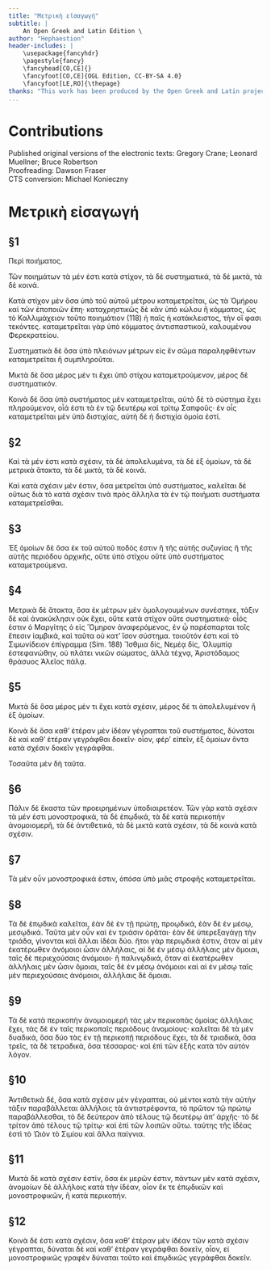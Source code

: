 ```yaml
---
title: "Μετρικὴ εἰσαγωγή"
subtitle: |
	An Open Greek and Latin Edition \ 
author: "Hephaestion"
header-includes: | 
	\usepackage{fancyhdr}
	\pagestyle{fancy}
	\fancyhead[CO,CE]{}
	\fancyfoot[CO,CE]{OGL Edition, CC-BY-SA 4.0}
	\fancyfoot[LE,RO]{\thepage}
thanks: "This work has been produced by the Open Greek and Latin project through the help of volunteers. See contributions for details."
...
```


# Contributions  

Published original versions of the electronic texts: Gregory Crane; Leonard Muellner; Bruce Robertson  
 Proofreading: Dawson Fraser  
 CTS conversion: Michael Konieczny  

# Μετρικὴ εἰσαγωγή  

## §1  

<pb facs="hephaestionisenc00hephuoft_0092"/>
					<head rend="center">Περὶ ποιήματος.</head>
					<p rend="indent">Τῶν ποιημάτων τὰ μέν ἐστι κατὰ στίχον, τὰ δὲ συστηματικά, τὰ δὲ μικτά, τὰ
						δὲ κοινά. </p>
					<p rend="indent">Κατὰ στίχον μὲν ὅσα ὑπὸ τοῦ αὐτοῦ μέτρου καταμετρεῖται, ὡς τὰ Ὁμήρου καὶ
						τῶν ἐποποιῶν ἔπη· καταχρηστικῶς δὲ κἂν ὑπὸ κώλου ἢ κόμματος, ὡς τὸ Καλλιμάχειον τοῦτο
						ποιημάτιον (118) <lb/>ἡ παῖς ἡ κατάκλειστος, <lb/>τὴν οἵ φασι τεκόντες. <lb/><pb
							facs="hephaestionisenc00hephuoft_0093"/>καταμετρεῖται γὰρ ὑπὸ κόμματος ἀντισπαστικοῦ,
						καλουμένου Φερεκρατείου. </p>
					<p rend="indent">Συστηματικὰ δὲ ὅσα ὑπὸ πλειόνων μέτρων εἰς ἓν σῶμα παραληφθέντων
						καταμετρεῖται ἢ συμπληροῦται. </p>
					<p rend="indent">Μικτὰ δὲ ὅσα μέρος μέν τι ἔχει ὑπὸ στίχου καταμετρούμενον, μέρος δὲ
						συστηματικόν. </p>
					<p rend="indent">Κοινὰ δὲ ὅσα ὑπὸ συστήματος μὲν καταμετρεῖται, αὐτὸ δὲ τὸ σύστημα ἔχει
						πληρούμενον, οἷά ἐστι τὰ ἐν τῷ δευτέρῳ καὶ τρίτῳ Σαπφοῦς· ἐν οἷς καταμετρεῖται μὲν ὑπὸ
						διστιχίας, αὐτὴ δὲ ἡ διστιχία ὁμοία ἐστί. </p>  

## §2  

<p rend="indent"><add>Καὶ τὰ μέν ἐστι</add> κατὰ σχέσιν, τὰ δὲ ἀπολελυμένα, τὰ δὲ ἐξ
						ὁμοίων, τὰ δὲ μετρικὰ ἄτακτα, τὰ δὲ μικτά, τὰ δὲ κοινά. </p>
					<p rend="indent">Καὶ κατὰ σχέσιν μέν ἐστιν, ὅσα μετρεῖται ὑπὸ συστήματος, καλεῖται δὲ
						οὕτως διὰ τὸ <add>κατὰ</add> σχέσιν τινὰ πρὸς ἄλληλα τὰ ἐν τῷ ποιήματι συστήματα
						καταμετρεῖσθαι. </p>  

## §3  

<p rend="indent">Ἐξ ὁμοίων δὲ ὅσα ἐκ τοῦ αὐτοῦ ποδὸς ἐστιν ἢ τῆς αὐτῆς συζυγίας ἢ τῆς
						αὐτῆς περιόδου ἀρχικῆς, οὔτε ὑπὸ στίχου οὕτε ὑπὸ συστήματος καταμετρούμενα. </p>  

## §4  

<p rend="indent">Μετρικὰ δὲ ἄτακτα, ὅσα ἐκ μέτρων μὲν ὁμολογουμένων <pb
							facs="hephaestionisenc00hephuoft_0094"/>συνέστηκε, τάξιν δὲ καὶ ἀνακύκλησιν οὐκ ἔχει,
						οὕτε κατὰ στίχον οὔτε συστηματικά· οἷός ἐστιν ὁ Μαργίτης ὁ εἰς Ὅμηρον ἀναφερόμενος, ἐν ᾧ
						παρέσπαρται τοῖς ἔπεσιν ἰαμβικά, καὶ ταῦτα οὐ κατʼ ἴσον σύστημα. τοιοῦτόν ἐστι καὶ τὸ
						Σιμωνίδειον ἐπίγραμμα (Sim. 188) <lb/>Ἴσθμια δίς, Νεμέᾳ δίς, Ὀλυμπίᾳ ἐστεφανώθην,
						<lb/>οὐ πλάτει νικῶν σώματος, ἀλλὰ τέχνᾳ, <lb/>Ἀριστόδαμος θράσυος Ἀλεῖος πάλᾳ.
						<lb/></p>  

## §5  

<p rend="indent">Μικτὰ δὲ ὅσα μέρος μέν τι ἔχει κατὰ σχέσιν, μέρος δέ τι ἀπολελυμένον ἢ ἐξ
						ὁμοίων. </p>
					<p rend="indent">Κοινὰ δὲ ὅσα καθʼ ἑτέραν μὲν ἰδέαν γέγραπται τοῦ συστήματος, δύναται δὲ
						καὶ καθʼ ἑτέραν γεγράφθαι δοκεῖν· οἷον, φέρʼ εἰπεῖν, ἐξ ὁμοίων ὄντα κατὰ σχέσιν δοκεῖν
						γεγράφθαι. </p>
					<p rend="indent">Τοσαῦτα μὲν δὴ ταῦτα. </p>  

## §6  

<p rend="indent">Πάλιν δὲ ἕκαστα τῶν προειρημένων ὑποδιαιρετέον. Τῶν γὰρ κατὰ σχέσιν τὰ
						μέν ἐστι μονοστροφικά, τὰ δὲ ἐπῳδικά, τὰ δὲ κατὰ περικοπὴν ἀνομοιομερῆ, τὰ δὲ
						ἀντιθετικά, τὰ δὲ μικτὰ κατὰ σχέσιν, <add>τὰ δὲ κοινὰ κατὰ σχέσιν</add>. </p>  

## §7  

<p rend="indent">Τὰ μὲν οὖν μονοστροφικά ἐστιν, ὁπόσα ὑπὸ μιᾶς στροφῆς καταμετρεῖται. <pb
							facs="hephaestionisenc00hephuoft_0095"/></p>  

## §8  

<p rend="indent">Τὰ δὲ <gap reason="lost"/> ἐπῳδικὰ καλεῖται, ἐὰν δὲ ἐν τῇ πρώτῃ,
						προῳδικά, ἐὰν δὲ ἐν μέσῳ, μεσῳδικά. Ταῦτα μὲν οὖν καὶ ἐν τριάσιν ὁρᾶται· ἐὰν δὲ
						ὑπερεξαγάγῃ τὴν τριάδα, γίνονται καὶ ἄλλαι ἰδέαι δύο. ἤτοι γὰρ περιῳδικά ἐστιν, ὅταν αἱ
						μὲν ἑκατέρωθεν ἀνόμοιοι ὦσιν <add>ἀλλήλαις, αἱ δὲ ἐν μέσῳ</add> ἀλλήλαις μὲν ὅμοιαι,
						ταῖς δὲ περιεχούσαις ἀνὀμοιοι· ἢ παλινῳδικά, ὅταν αἱ ἑκατέρωθεν ἀλλήλαις μὲν ὦσιν
						ὅμοιαι, <add>ταῖς δὲ ἐν μέσῳ ἀνόμοιοι</add> καὶ αἱ ἐν μέσῳ ταῖς μὲν περιεχούσαις
						ἀνόμοιοι, <add>ἀλλήλαις δὲ ὅμοιαι</add>. </p>  

## §9  

<p rend="indent">Τὰ δὲ κατὰ περικοπὴν ἀνομοιομερῆ τὰς μὲν περικοπὰς ὁμοίας ἀλλήλαις ἔχει,
						τὰς δὲ ἐν ταῖς περικοπαῖς περιόδους ἀνομοίους· καλεῖται δὲ τὰ μὲν δυαδικά, ὅσα δύο τὰς
						ἐν τῇ περικοπῇ περιόδους ἔχει, τὰ δὲ τριαδικά, ὅσα τρεῖς, τὰ δὲ τετραδικά, ὅσα τέσσαρας·
						καὶ ἐπὶ τῶν ἑξῆς κατὰ τὸν αὐτὸν λόγον. </p>  

## §10  

<p rend="indent">Ἀντιθετικὰ δέ, ὅσα κατὰ σχέσιν μὲν γέγραπται, <pb
							facs="hephaestionisenc00hephuoft_0096"/>οὐ μέντοι κατὰ τὴν αὐτὴν τάξιν παραβάλλεται
						ἀλλήλοις τὰ ἀντιστρέφοντα, τὸ πρῶτον τῷ πρώτῳ <gap reason="lost"/> παραβάλλεσθαι, τὸ
							<add>δὲ</add> δεύτερον ἀπὸ τέλους τῷ δευτέρῳ ἀπʼ ἀρχῆς· τὸ δὲ τρίτον ἀπὸ τέλους τῷ
						τρίτῳ· καὶ ἐπὶ τῶν λοιπῶν οὕτω. ταύτης τῆς ἰδέας ἐστὶ τὸ Ὠιὸν τὸ Σιμίου καὶ ἄλλα
						παίγνια. </p>  

## §11  

<p rend="indent">Μικτὰ δὲ κατὰ σχέσιν ἐστίν, ὅσα ἐκ μερῶν ἐστιν, πάντων μὲν κατὰ σχέσιν,
						ἀνομοίων δὲ ἀλλήλοις κατὰ τὴν ἰδέαν, <add>οἷον</add> ἔκ τε ἐπῳδικῶν καὶ μονοστροφικῶν, ἢ
						κατὰ περικοπήν. </p>  

## §12  

<p rend="indent">Κοινὰ δέ ἐστι κατὰ σχέσιν, ὅσα καθʼ ἑτέραν μὲν ἰδέαν τῶν κατὰ σχέσιν
						γέγραπται, δύναται δὲ καὶ καθʼ ἑτέραν γεγράφθαι δοκεῖν, οἷον, εἰ μονοστροφικῶς γραφὲν
						δύναται τοῦτο καὶ ἐπῳδικῶς γεγράφθαι δοκεῖν. </p>  


